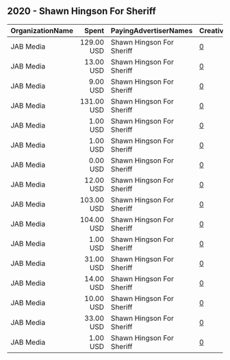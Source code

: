 ## 2020 - Shawn Hingson For Sheriff 
|OrganizationName|Spent|PayingAdvertiserNames|CreativeUrls|Impressions|Genders|AgeBrackets|CountryCodes|BillingAddresses|CandidateBallotInformation|
|:---|---:|:---|:---|---:|:---|:---|:---|:---|:---|
|JAB Media|129.00 USD|Shawn Hingson For Sheriff|[0](https://www.snap.com/political-ads/asset/4fe24228b34056824e2188d31f0aaa475b5e07e1c5630594210d90bdbdf608e5?mediaType=mp4)|44,021||18+|united states|US|Shawn Hingson For Suwannee County Sheriff|
|JAB Media|13.00 USD|Shawn Hingson For Sheriff|[0](https://www.snap.com/political-ads/asset/022abf59fab169450e72445069a15a80df7c94d04923a4fab6cd47a83167c10f?mediaType=png)|3,378||18+|united states|US|Shawn Hingson For Suwannee County Sheriff|
|JAB Media|9.00 USD|Shawn Hingson For Sheriff|[0](https://www.snap.com/political-ads/asset/30235da56d4a8b8895d42ede9ae772ef0e08ba1dffdb7b55000c756a58dce2ff?mediaType=mp4)|2,634||18+|united states|US||
|JAB Media|131.00 USD|Shawn Hingson For Sheriff|[0](https://www.snap.com/political-ads/asset/a099c4b0e5b0c66e4cc9e14cee5a2e0cc43ab4be7bce8318af48156347c58bb6?mediaType=png)|52,367||18+|united states|US||
|JAB Media|1.00 USD|Shawn Hingson For Sheriff|[0](https://www.snap.com/political-ads/asset/152bc3536bc9011f9a6f64ffa751996d397644c08fcdd42e5c7257da0929f0be?mediaType=png)|493||18+|united states|US||
|JAB Media|1.00 USD|Shawn Hingson For Sheriff|[0](https://www.snap.com/political-ads/asset/2632d43af7256b44c7607e462e047463e5fa89002952bca63efd0f849e600f30?mediaType=png)|310||18+|united states|US|Shawn Hingson For Suwannee County Sheriff|
|JAB Media|0.00 USD|Shawn Hingson For Sheriff|[0](https://www.snap.com/political-ads/asset/2632d43af7256b44c7607e462e047463e5fa89002952bca63efd0f849e600f30?mediaType=png)|122||18+|united states|US|Shawn Hingson For Suwannee County Sheriff|
|JAB Media|12.00 USD|Shawn Hingson For Sheriff|[0](https://www.snap.com/political-ads/asset/5d6b24b5ae03dec4049d43a24ac9bdc07af5d292e706cb75185c0d5e8db14b7a?mediaType=mp4)|1,003||18+|united states|US|Shawn Hingson For Suwanee County Sheriff|
|JAB Media|103.00 USD|Shawn Hingson For Sheriff|[0](https://www.snap.com/political-ads/asset/f0a7bf4bf422c1ed216de7db145e948a0965ff3b9210e874f5783272c1ed76e6?mediaType=mp4)|34,798||18+|united states|US|Shawn Hingson For Suwannee County Sheriff|
|JAB Media|104.00 USD|Shawn Hingson For Sheriff|[0](https://www.snap.com/political-ads/asset/343ba03c361d460b165bfa9c3af6da2317ececfc4293e392fccead72b8b97ee3?mediaType=mp4)|35,025||18+|united states|US|Shawn Hingson For Suwannee County Sheriff|
|JAB Media|1.00 USD|Shawn Hingson For Sheriff|[0](https://www.snap.com/political-ads/asset/190de50983207a470e53331112b5ab93e0bfc3efdb2598c6b0f265538cd77236?mediaType=png)|345||18+|united states|US||
|JAB Media|31.00 USD|Shawn Hingson For Sheriff|[0](https://www.snap.com/political-ads/asset/3f75dc4129e97c48bde71cc4a37dbf11d0d1e55ae5411fb3a973eba316079830?mediaType=png)|8,422||18+|united states|US|Shawn Hingson For Suwannee County Sheriff|
|JAB Media|14.00 USD|Shawn Hingson For Sheriff|[0](https://www.snap.com/political-ads/asset/f029c89d87d87213b28a84baa9cd7a155eee65f3d72ca7d7175816673b2fd88a?mediaType=png)|4,621||18+|united states|US|Shawn Hingson For Suwannee County Sheriff|
|JAB Media|10.00 USD|Shawn Hingson For Sheriff|[0](https://www.snap.com/political-ads/asset/3877c94db862cafa8983e9a2214783b89ff21dd112b5a1f4d14b48845a870a06?mediaType=mp4)|3,041||18+|united states|US||
|JAB Media|33.00 USD|Shawn Hingson For Sheriff|[0](https://www.snap.com/political-ads/asset/d9e88bdeed651ea716343fbfec2a40ccd12a92b171dd13e120d0261249d37e9d?mediaType=png)|10,804||18+|united states|US|Shawn Hingson For Suwannee County Sheriff|
|JAB Media|1.00 USD|Shawn Hingson For Sheriff|[0](https://www.snap.com/political-ads/asset/e831fb2d1e2bba0ede384509535afb43649d7fd172b3d8c73a4c66ce53b5aaa0?mediaType=png)|364||18+|united states|US|Shawn Hingson For Suwannee County Sheriff|

